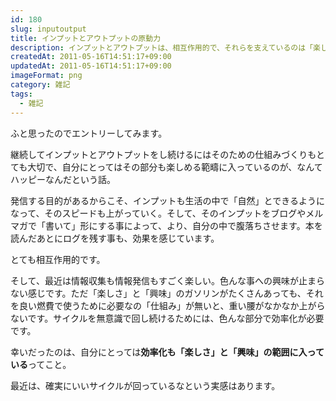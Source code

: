 ```yaml
---
id: 180
slug: inputoutput
title: インプットとアウトプットの原動力
description: インプットとアウトプットは、相互作用的で、それらを支えているのは「楽しさ」とか「興味」とかそういう類のものなんだなと、最近、改めて実感。
createdAt: 2011-05-16T14:51:17+09:00
updatedAt: 2011-05-16T14:51:17+09:00
imageFormat: png
category: 雑記
tags:
  - 雑記
---
```


ふと思ったのでエントリーしてみます。

継続してインプットとアウトプットをし続けるにはそのための仕組みづくりもとても大切で、自分にとってはその部分も楽しめる範疇に入っているのが、なんてハッピーなんだという話。

発信する目的があるからこそ、インプットも生活の中で「自然」とできるようになって、そのスピードも上がっていく。そして、そのインプットをブログやメルマガで「書いて」形にする事によって、より、自分の中で腹落ちさせます。本を読んだあとにログを残す事も、効果を感じています。

とても相互作用的です。

そして、最近は情報収集も情報発信もすごく楽しい。色んな事への興味が止まらない感じです。ただ「楽しさ」と「興味」のガソリンがたくさんあっても、それを良い燃費で使うために必要なの「仕組み」が無いと、重い腰がなかなか上がらないです。サイクルを無意識で回し続けるためには、色んな部分で効率化が必要です。

幸いだったのは、自分にとっては**効率化も「楽しさ」と「興味」の範囲に入っている**ってこと。

最近は、確実にいいサイクルが回っているなという実感はあります。
